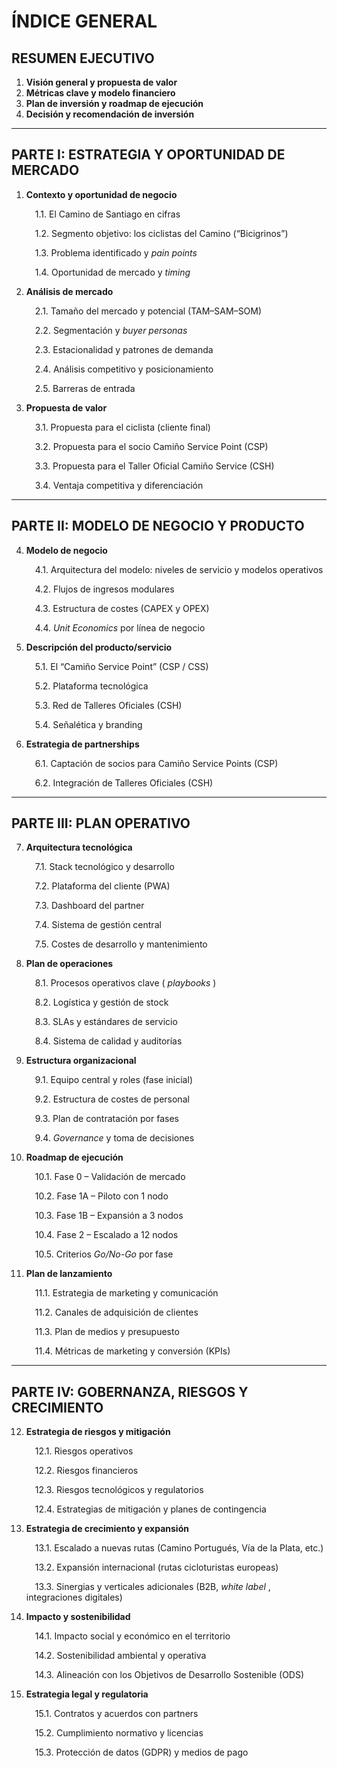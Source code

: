 # **ÍNDICE GENERAL**

## **RESUMEN EJECUTIVO**

1. **Visión general y propuesta de valor**
2. **Métricas clave y modelo financiero**
3. **Plan de inversión y roadmap de ejecución**
4. **Decisión y recomendación de inversión**

---

## **PARTE I: ESTRATEGIA Y OPORTUNIDAD DE MERCADO**

1. **Contexto y oportunidad de negocio**

    1.1. El Camino de Santiago en cifras

    1.2. Segmento objetivo: los ciclistas del Camino (“Bicigrinos”)

    1.3. Problema identificado y _pain points_

    1.4. Oportunidad de mercado y _timing_

2. **Análisis de mercado**

    2.1. Tamaño del mercado y potencial (TAM–SAM–SOM)

    2.2. Segmentación y _buyer personas_

    2.3. Estacionalidad y patrones de demanda

    2.4. Análisis competitivo y posicionamiento

    2.5. Barreras de entrada

3. **Propuesta de valor**

    3.1. Propuesta para el ciclista (cliente final)

    3.2. Propuesta para el socio Camiño Service Point (CSP)

    3.3. Propuesta para el Taller Oficial Camiño Service (CSH)

    3.4. Ventaja competitiva y diferenciación

---

## **PARTE II: MODELO DE NEGOCIO Y PRODUCTO**

4. **Modelo de negocio**

    4.1. Arquitectura del modelo: niveles de servicio y modelos operativos

    4.2. Flujos de ingresos modulares

    4.3. Estructura de costes (CAPEX y OPEX)

    4.4. _Unit Economics_ por línea de negocio

5. **Descripción del producto/servicio**

    5.1. El “Camiño Service Point” (CSP / CSS)

    5.2. Plataforma tecnológica

    5.3. Red de Talleres Oficiales (CSH)

    5.4. Señalética y branding

6. **Estrategia de partnerships**

    6.1. Captación de socios para Camiño Service Points (CSP)

    6.2. Integración de Talleres Oficiales (CSH)

---

## **PARTE III: PLAN OPERATIVO**

7. **Arquitectura tecnológica**

    7.1. Stack tecnológico y desarrollo

    7.2. Plataforma del cliente (PWA)

    7.3. Dashboard del partner

    7.4. Sistema de gestión central

    7.5. Costes de desarrollo y mantenimiento

8. **Plan de operaciones**

    8.1. Procesos operativos clave ( _playbooks_ )

    8.2. Logística y gestión de stock

    8.3. SLAs y estándares de servicio

    8.4. Sistema de calidad y auditorías

9. **Estructura organizacional**

    9.1. Equipo central y roles (fase inicial)

    9.2. Estructura de costes de personal

    9.3. Plan de contratación por fases

    9.4. _Governance_ y toma de decisiones

10. **Roadmap de ejecución**

     10.1. Fase 0 – Validación de mercado

     10.2. Fase 1A – Piloto con 1 nodo

     10.3. Fase 1B – Expansión a 3 nodos

     10.4. Fase 2 – Escalado a 12 nodos

     10.5. Criterios _Go/No-Go_ por fase

11. **Plan de lanzamiento**

     11.1. Estrategia de marketing y comunicación

     11.2. Canales de adquisición de clientes

     11.3. Plan de medios y presupuesto

     11.4. Métricas de marketing y conversión (KPIs)

---

## **PARTE IV: GOBERNANZA, RIESGOS Y CRECIMIENTO**

12. **Estrategia de riesgos y mitigación**

     12.1. Riesgos operativos

     12.2. Riesgos financieros

     12.3. Riesgos tecnológicos y regulatorios

     12.4. Estrategias de mitigación y planes de contingencia

13. **Estrategia de crecimiento y expansión**

     13.1. Escalado a nuevas rutas (Camino Portugués, Vía de la Plata, etc.)

     13.2. Expansión internacional (rutas cicloturistas europeas)

     13.3. Sinergias y verticales adicionales (B2B, _white label_ , integraciones digitales)

14. **Impacto y sostenibilidad**

     14.1. Impacto social y económico en el territorio

     14.2. Sostenibilidad ambiental y operativa

     14.3. Alineación con los Objetivos de Desarrollo Sostenible (ODS)

15. **Estrategia legal y regulatoria**

     15.1. Contratos y acuerdos con partners

     15.2. Cumplimiento normativo y licencias

     15.3. Protección de datos (GDPR) y medios de pago

